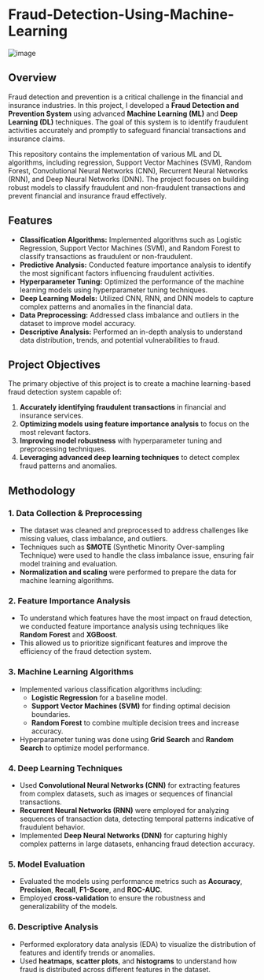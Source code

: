 # Fraud-Detection-Using-Machine-Learning

![image](https://github.com/user-attachments/assets/39258882-782e-4693-9939-2ff1e088945a)


## Overview

Fraud detection and prevention is a critical challenge in the financial and insurance industries. In this project, I developed a **Fraud Detection and Prevention System** using advanced **Machine Learning (ML)** and **Deep Learning (DL)** techniques. The goal of this system is to identify fraudulent activities accurately and promptly to safeguard financial transactions and insurance claims.

This repository contains the implementation of various ML and DL algorithms, including regression, Support Vector Machines (SVM), Random Forest, Convolutional Neural Networks (CNN), Recurrent Neural Networks (RNN), and Deep Neural Networks (DNN). The project focuses on building robust models to classify fraudulent and non-fraudulent transactions and prevent financial and insurance fraud effectively.

## Features

- **Classification Algorithms:** Implemented algorithms such as Logistic Regression, Support Vector Machines (SVM), and Random Forest to classify transactions as fraudulent or non-fraudulent.
- **Predictive Analysis:** Conducted feature importance analysis to identify the most significant factors influencing fraudulent activities.
- **Hyperparameter Tuning:** Optimized the performance of the machine learning models using hyperparameter tuning techniques.
- **Deep Learning Models:** Utilized CNN, RNN, and DNN models to capture complex patterns and anomalies in the financial data.
- **Data Preprocessing:** Addressed class imbalance and outliers in the dataset to improve model accuracy.
- **Descriptive Analysis:** Performed an in-depth analysis to understand data distribution, trends, and potential vulnerabilities to fraud.

## Project Objectives

The primary objective of this project is to create a machine learning-based fraud detection system capable of:

1. **Accurately identifying fraudulent transactions** in financial and insurance services.
2. **Optimizing models using feature importance analysis** to focus on the most relevant factors.
3. **Improving model robustness** with hyperparameter tuning and preprocessing techniques.
4. **Leveraging advanced deep learning techniques** to detect complex fraud patterns and anomalies.

## Methodology

### 1. **Data Collection & Preprocessing**
   - The dataset was cleaned and preprocessed to address challenges like missing values, class imbalance, and outliers.
   - Techniques such as **SMOTE** (Synthetic Minority Over-sampling Technique) were used to handle the class imbalance issue, ensuring fair model training and evaluation.
   - **Normalization and scaling** were performed to prepare the data for machine learning algorithms.

### 2. **Feature Importance Analysis**
   - To understand which features have the most impact on fraud detection, we conducted feature importance analysis using techniques like **Random Forest** and **XGBoost**.
   - This allowed us to prioritize significant features and improve the efficiency of the fraud detection system.

### 3. **Machine Learning Algorithms**
   - Implemented various classification algorithms including:
     - **Logistic Regression** for a baseline model.
     - **Support Vector Machines (SVM)** for finding optimal decision boundaries.
     - **Random Forest** to combine multiple decision trees and increase accuracy.
   - Hyperparameter tuning was done using **Grid Search** and **Random Search** to optimize model performance.

### 4. **Deep Learning Techniques**
   - Used **Convolutional Neural Networks (CNN)** for extracting features from complex datasets, such as images or sequences of financial transactions.
   - **Recurrent Neural Networks (RNN)** were employed for analyzing sequences of transaction data, detecting temporal patterns indicative of fraudulent behavior.
   - Implemented **Deep Neural Networks (DNN)** for capturing highly complex patterns in large datasets, enhancing fraud detection accuracy.

### 5. **Model Evaluation**
   - Evaluated the models using performance metrics such as **Accuracy**, **Precision**, **Recall**, **F1-Score**, and **ROC-AUC**.
   - Employed **cross-validation** to ensure the robustness and generalizability of the models.

### 6. **Descriptive Analysis**
   - Performed exploratory data analysis (EDA) to visualize the distribution of features and identify trends or anomalies.
   - Used **heatmaps**, **scatter plots**, and **histograms** to understand how fraud is distributed across different features in the dataset.
